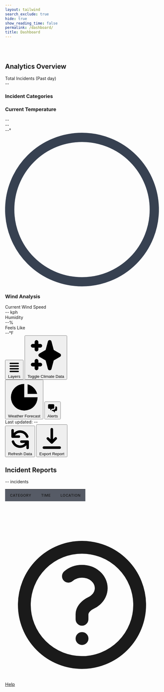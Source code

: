 ```yaml
---
layout: tailwind
search_exclude: true
hide: true
show_reading_time: false
permalink: /dashboard/
title: Dashboard
---
```


<link rel="stylesheet" href="https://cdnjs.cloudflare.com/ajax/libs/leaflet/1.9.3/leaflet.css" />
<script src="https://cdnjs.cloudflare.com/ajax/libs/leaflet/1.9.3/leaflet.js"></script>

<style>
    #map {
      width: 100%;
      height: 100%;
      background-color: #1f2937;
      border-radius: 0.5rem;
    }
    .leaflet-container {
      background-color: #1f2937;
    }
    .map-marker {
      display: flex;
      align-items: center;
      justify-content: center;
      width: 2rem;
      height: 2rem;
      background: linear-gradient(to right, #f97316, #dc2626);
      color: white;
      border-radius: 50%;
      font-weight: bold;
      border: 2px solid white;
      box-shadow: 0 2px 4px rgba(0,0,0,0.3);
    }
    .fire-popup {
      background-color: rgba(17, 24, 39, 0.95);
      color: white;
      border: 1px solid #374151;
      border-radius: 0.375rem;
      padding: 0.5rem;
    }
    .fire-popup .leaflet-popup-content-wrapper {
      background-color: transparent;
      color: white;
    }
    .fire-popup .leaflet-popup-tip {
      background-color: #374151;
    }
    .risk-high {
      color: #ef4444;
    }
    .risk-medium {
      color: #f97316;
    }
    .risk-low {
      color: #eab308;
    }
    
    /* Added styles for incident table */
    .incidents-table {
      width: 100%;
      border-collapse: separate;
      border-spacing: 0;
    }
    .incidents-table th,
    .incidents-table td {
      padding: 0.75rem 1rem;
      text-align: left;
    }
    .incidents-table th {
      background-color: rgba(17, 24, 39, 0.7);
      font-weight: 500;
      text-transform: uppercase;
      font-size: 0.75rem;
      letter-spacing: 0.05em;
    }
    .incidents-table tr {
      border-bottom: 1px solid rgba(55, 65, 81, 0.5);
    }
    .incidents-table tbody tr:hover {
      background-color: rgba(17, 24, 39, 0.5);
    }
    .pulse {
      animation: pulse 2s cubic-bezier(0.4, 0, 0.6, 1) infinite;
    }
    @keyframes pulse {
      0%, 100% {
        opacity: 1;
      }
      50% {
        opacity: 0.5;
      }
    }
</style>

<div class="min-h-screen bg-gray-950 text-gray-200">
    <br>
    <br>
  <!-- Dashboard content -->
  <div class="flex h-screen overflow-hidden pt-16 -mt-16">
    <!-- Left sidebar -->
    <div class="w-72 bg-gray-900/50 border-r border-gray-800 p-4 overflow-y-auto">
      <h2 class="text-lg font-medium mb-4">Analytics Overview</h2>
      <div class="mb-6">
        <div class="text-sm text-gray-400 mb-1">Total Incidents (Past day)</div>
        <div class="text-4xl font-bold" id="total-incidents">--</div>
        <div class="mt-4">
          <h3 class="text-sm text-gray-400 mb-2">Incident Categories</h3>
          <div id="category-stats" class="space-y-3">
            <!-- Category stats will be inserted here -->
            <div class="animate-pulse">
              <div class="flex justify-between mb-1">
                <span class="bg-gray-700 h-4 w-24 rounded"></span>
                <span class="bg-gray-700 h-4 w-8 rounded"></span>
              </div>
              <div class="h-2 bg-gray-800 rounded-full overflow-hidden">
                <div class="h-full bg-gray-700 rounded-full w-3/4"></div>
              </div>
            </div>
            <div class="animate-pulse">
              <div class="flex justify-between mb-1">
                <span class="bg-gray-700 h-4 w-32 rounded"></span>
                <span class="bg-gray-700 h-4 w-8 rounded"></span>
              </div>
              <div class="h-2 bg-gray-800 rounded-full overflow-hidden">
                <div class="h-full bg-gray-700 rounded-full w-1/2"></div>
              </div>
            </div>
          </div>
        </div>
      </div>
      <!-- Temperature widget -->
      <!-- <div class="mb-6">
        <h3 class="text-sm text-gray-400 mb-3">Temperature Trend</h3>
        <div class="bg-gray-900/70 rounded-lg p-3 h-40">
          <div class="h-full w-full rounded flex items-end space-x-1">
            <div class="h-1/4 w-8 bg-orange-600 rounded-t"></div>
            <div class="h-2/5 w-8 bg-orange-600 rounded-t"></div>
            <div class="h-3/5 w-8 bg-red-500 rounded-t"></div>
            <div class="h-4/5 w-8 bg-red-500 rounded-t"></div>
            <div class="h-4/5 w-8 bg-red-500 rounded-t"></div>
            <div class="h-3/5 w-8 bg-red-500 rounded-t"></div>
            <div class="h-2/5 w-8 bg-orange-600 rounded-t"></div>
          </div>
          <div class="flex justify-between text-xs text-gray-500 mt-2">
            <div>Mon</div>
            <div>Wed</div>
            <div>Fri</div>
            <div>Sun</div>
          </div>
        </div>
      </div>
      <div class="mb-6">
        <h3 class="text-sm text-gray-400 mb-3">Wind Analysis</h3>
        <div class="bg-gray-900/70 rounded-lg p-3">
          <div class="flex items-center justify-between mb-2">
            <div class="text-sm">Current Wind Speed</div>
            <div id="current-wind-speed" class="font-medium">-- kph</div>
          </div>
          <div class="flex items-center justify-between mb-2">
            <div class="text-sm">Humidity</div>
            <div id="current-humidity" class="font-medium">--%</div>
          </div>
          <div class="flex items-center justify-between">
            <div class="text-sm">Feels Like</div>
            <div id="current-feels-like" class="font-medium">--°F</div>
          </div>
        </div>
      </div> -->
      <div class="mb-6">
        <h3 class="text-sm text-gray-400 mb-3">Current Temperature</h3>
        <div class="flex justify-between text-xs text-gray-400 mb-1">
          <div id="weather-location">--</div>
          <div id="weather-conditions">--</div>
        </div>
        <div class="bg-gray-900/70 rounded-lg p-3 h-40">
          <!-- Temperature gauge -->
          <div class="h-full w-full flex items-center justify-center">
            <div class="w-32 h-32 relative">
              <div class="absolute inset-0 flex items-center justify-center">
                <div id="current-temperature" class="text-3xl font-bold">--°</div>
              </div>
              <svg class="absolute inset-0" viewBox="0 0 100 100">
                <path 
                  d="M 50,50 m 0,47 a 47,47 0 1 1 0,-94 a 47,47 0 1 1 0,94" 
                  fill="none" 
                  stroke="#374151" 
                  stroke-width="6"
                />
                <path 
                  id="gauge-path"
                  d="M 50,50 m 0,47 a 47,47 0 1 1 0,-94 a 47,47 0 1 1 0,94" 
                  fill="none" 
                  stroke-linecap="round"
                  class="stroke-blue-500"
                  stroke-width="6"
                  stroke-dasharray="295.31" 
                  stroke-dashoffset="220"
                />
              </svg>
            </div>
          </div>
        </div>
      </div>
      <!-- Wind widget - Replace the existing widget with this -->
      <div class="mb-6">
        <h3 class="text-sm text-gray-400 mb-3">Wind Analysis</h3>
        <div class="bg-gray-900/70 rounded-lg p-3">
          <div class="flex items-center justify-between mb-2">
            <div class="text-sm">Current Wind Speed</div>
            <div id="current-wind-speed" class="font-medium">-- kph</div>
          </div>
          <div class="flex items-center justify-between mb-2">
            <div class="text-sm">Humidity</div>
            <div id="current-humidity" class="font-medium">--%</div>
          </div>
          <div class="flex items-center justify-between">
            <div class="text-sm">Feels Like</div>
            <div id="current-feels-like" class="font-medium">--°F</div>
          </div>
        </div>
      </div>
    </div>
    <!-- Main content area with map -->
    <div class="flex-1 overflow-hidden flex flex-col">
      <div class="flex-1 p-4 overflow-hidden">
        <!-- Map container -->
        <div class="bg-gray-900/50 rounded-lg overflow-hidden h-full relative border border-gray-800">
          <!-- Map placeholder -->
          <div class="w-full h-full bg-gray-800/50"></div>
          <!-- Map controls -->
          <div class="absolute top-4 right-4 flex space-x-2">
            <button class="bg-gray-200 bg-opacity-20 backdrop-blur-sm rounded-md px-3 py-1 text-sm text-gray-200 flex items-center hover:bg-opacity-30">
              <svg xmlns="http://www.w3.org/2000/svg" class="h-4 w-4 mr-1" viewBox="0 0 20 20" fill="currentColor">
                <path fill-rule="evenodd" d="M3 4a1 1 0 011-1h12a1 1 0 110 2H4a1 1 0 01-1-1zm0 4a1 1 0 011-1h12a1 1 0 110 2H4a1 1 0 01-1-1zm0 4a1 1 0 011-1h12a1 1 0 110 2H4a1 1 0 01-1-1zm0 4a1 1 0 011-1h12a1 1 0 110 2H4a1 1 0 01-1-1z" clip-rule="evenodd"/>
              </svg>
              Layers
            </button>
            <button id="toggle-climate-data" class="bg-gray-200 bg-opacity-20 backdrop-blur-sm rounded-md px-3 py-1 text-sm text-gray-200 flex items-center hover:bg-opacity-30">
              <svg xmlns="http://www.w3.org/2000/svg" class="h-4 w-4 mr-1" viewBox="0 0 20 20" fill="currentColor">
                <path fill-rule="evenodd" d="M5 2a1 1 0 011 1v1h1a1 1 0 010 2H6v1a1 1 0 01-2 0V6H3a1 1 0 010-2h1V3a1 1 0 011-1zm0 10a1 1 0 011 1v1h1a1 1 0 110 2H6v1a1 1 0 11-2 0v-1H3a1 1 0 110-2h1v-1a1 1 0 011-1zM12 2a1 1 0 01.967.744L14.146 7.2 17.5 9.134a1 1 0 010 1.732l-3.354 1.935-1.18 4.455a1 1 0 01-1.933 0L9.854 12.8 6.5 10.866a1 1 0 010-1.732l3.354-1.935 1.18-4.455A1 1 0 0112 2z" clip-rule="evenodd" />
              </svg>
              Toggle Climate Data
            </button>
          </div>
        </div>
      </div>
      <!-- Bottom toolbar -->
      <div class="bg-black border-t border-gray-800 py-3 px-6 flex justify-between items-center">
        <div class="flex space-x-6">
          <button class="flex items-center text-gray-400 hover:text-white">
            <svg xmlns="http://www.w3.org/2000/svg" class="h-5 w-5 mr-2" viewBox="0 0 20 20" fill="currentColor">
              <path d="M2 10a8 8 0 018-8v8h8a8 8 0 11-16 0z" />
              <path d="M12 2.252A8.014 8.014 0 0117.748 8H12V2.252z" />
            </svg>
            Weather Forecast
          </button>
          <button class="flex items-center text-gray-400 hover:text-white">
            <svg xmlns="http://www.w3.org/2000/svg" class="h-5 w-5 mr-2" viewBox="0 0 20 20" fill="currentColor">
              <path d="M2 5a2 2 0 012-2h7a2 2 0 012 2v4a2 2 0 01-2 2H9l-3 3v-3H4a2 2 0 01-2-2V5z" />
              <path d="M15 7v2a4 4 0 01-4 4H9.828l-1.766 1.767c.28.149.599.233.938.233h2l3 3v-3h2a2 2 0 002-2V9a2 2 0 00-2-2h-1z" />
            </svg>
            Alerts
          </button>
        </div>
        <div class="flex items-center space-x-4">
          <div class="text-sm text-gray-400">Last updated: <span id="last-updated">--</span></div>
          <button class="bg-gradient-to-r from-orange-600 to-red-600 hover:from-orange-500 hover:to-red-500 text-white px-3 py-1 rounded flex items-center text-sm" id="refresh-data">
            <svg xmlns="http://www.w3.org/2000/svg" class="h-4 w-4 mr-1" viewBox="0 0 20 20" fill="currentColor">
              <path fill-rule="evenodd" d="M4 2a1 1 0 011 1v2.101a7.002 7.002 0 0111.601 2.566 1 1 0 11-1.885.666A5.002 5.002 0 005.999 7H9a1 1 0 010 2H4a1 1 0 01-1-1V3a1 1 0 011-1zm.008 9.057a1 1 0 011.276.61A5.002 5.002 0 0014.001 13H11a1 1 0 110-2h5a1 1 0 011 1v5a1 1 0 11-2 0v-2.101a7.002 7.002 0 01-11.601-2.566 1 1 0 01.61-1.276z" clip-rule="evenodd" />
            </svg>
            Refresh Data
          </button>
          <button class="bg-gradient-to-r from-orange-600 to-red-600 hover:from-orange-500 hover:to-red-500 text-white px-3 py-1 rounded flex items-center text-sm">
            <svg xmlns="http://www.w3.org/2000/svg" class="h-4 w-4 mr-1" viewBox="0 0 20 20" fill="currentColor">
              <path fill-rule="evenodd" d="M3 17a1 1 0 011-1h12a1 1 0 110 2H4a1 1 0 01-1-1zm3.293-7.707a1 1 0 011.414 0L9 10.586V3a1 1 0 112 0v7.586l1.293-1.293a1 1 0 111.414 1.414l-3 3a1 1 0 01-1.414 0l-3-3a1 1 0 010-1.414z" clip-rule="evenodd" />
            </svg>
            Export Report
          </button>
        </div>
      </div>
    </div>
    <!-- Right sidebar - Replaced with Incidents Table -->
    <div class="w-72 bg-gray-900/50 border-l border-gray-800 p-4 overflow-y-auto">
      <div class="mb-4 flex justify-between items-center">
        <h2 class="text-lg font-medium">Incident Reports</h2>
        <div class="text-xs text-gray-400 flex items-center">
          <span id="incident-count" class="mr-1">--</span> incidents
        </div>
      </div>
      <!-- Incidents Table -->
      <div class="overflow-y-auto max-h-full">
        <table class="incidents-table text-sm">
          <thead>
            <tr>
              <th class="sticky top-0 z-10">Category</th>
              <th class="sticky top-0 z-10">Time</th>
              <th class="sticky top-0 z-10">Location</th>
            </tr>
          </thead>
          <tbody id="incidents-table-body">
            <!-- Loading placeholder -->
            <tr class="animate-pulse">
              <td><div class="h-4 bg-gray-700 rounded w-20"></div></td>
              <td><div class="h-4 bg-gray-700 rounded w-16"></div></td>
              <td><div class="h-4 bg-gray-700 rounded w-12"></div></td>
            </tr>
            <tr class="animate-pulse">
              <td><div class="h-4 bg-gray-700 rounded w-20"></div></td>
              <td><div class="h-4 bg-gray-700 rounded w-16"></div></td>
              <td><div class="h-4 bg-gray-700 rounded w-12"></div></td>
            </tr>
            <tr class="animate-pulse">
              <td><div class="h-4 bg-gray-700 rounded w-20"></div></td>
              <td><div class="h-4 bg-gray-700 rounded w-16"></div></td>
              <td><div class="h-4 bg-gray-700 rounded w-12"></div></td>
            </tr>
          </tbody>
        </table>
      </div>
    </div>
  </div>
</div>

<!-- Map initialization and data loading script -->
<script type="module">
  // Import dependencies
  import { pythonURI, fetchOptions } from '/QcommVNE_Frontend/assets/js/api/config.js';

  // Main Fire Dashboard Script with ML Integration
  document.addEventListener('DOMContentLoaded', function() {
    
    // ============ FIRE INCIDENT DATA FUNCTIONS ============
    
    // Fetch fire incident data from backend
    async function fetchFireData() {
      try {
        // Make the actual API request to the endpoint
        const response = await fetch(`${pythonURI}/fire-resource`);
        
        if (!response.ok) {
          throw new Error('Network response was not ok');
        }

        const data = await response.json();
        
        // Calculate total incidents
        let total_incidents = data.category_counts['Life-Threatening Emergency Response'] + 
                            data.category_counts['HAZARD'] + 
                            data.category_counts['Non-Life-Threatening Response'] + 
                            data.category_counts['Urgent Response'];
        
        // Update the incident table
        updateIncidentTable(data.today_incidents);
        
        // Update counters and stats
        document.getElementById('total-incidents').textContent = total_incidents;
        document.getElementById('incident-count').textContent = total_incidents;
        document.getElementById('last-updated').textContent = data.last_update;
        
        // Update category stats
        updateCategoryStats(data.category_counts, total_incidents);
        
      } catch (error) {
        console.error('Error fetching fire data:', error);
        document.getElementById('incidents-table-body').innerHTML = `
          <tr><td colspan="3" class="text-center py-4">Error loading data</td></tr>
        `;
      }
    }

    // Update the incident table with the data
    function updateIncidentTable(incidents) {
      const tableBody = document.getElementById('incidents-table-body');
      tableBody.innerHTML = '';
      
      incidents.forEach(incident => {
        const row = document.createElement('tr');
        row.innerHTML = `
          <td>${incident.problem}</td>
          <td>${incident.date_response}</td>
          <td>${incident.address_city}, ${incident.address_zip}</td>
        `;
        tableBody.appendChild(row);
      });
    }

    // Update the category statistics
    function updateCategoryStats(categories, total) {
      const statsContainer = document.getElementById('category-stats');
      statsContainer.innerHTML = '';
      
      Object.entries(categories).forEach(([category, count]) => {
        const percentage = Math.round((count / total) * 100);
        
        const categoryEl = document.createElement('div');
        categoryEl.innerHTML = `
          <div class="flex justify-between mb-1">
            <span class="text-sm">${category}</span>
            <span class="text-sm">${count}</span>
          </div>
          <div class="h-2 bg-gray-800 rounded-full overflow-hidden">
            <div class="h-full bg-orange-500 rounded-full" style="width: ${percentage}%"></div>
          </div>
        `;
        statsContainer.appendChild(categoryEl);
      });
    }

    // ============ MAP AND FIRE VISUALIZATION FUNCTIONS ============
    
    // Find the map container and initialize it if it doesn't exist
    const mapContainer = document.querySelector('.bg-gray-900\\/50.rounded-lg.overflow-hidden.h-full.relative.border.border-gray-800');
    if (mapContainer && !document.getElementById('map')) {
      mapContainer.innerHTML = '<div id="map" style="width:100%;height:100%;"></div>';
    }
    
    // Initialize map centered on San Diego
    const map = L.map('map', {
      center: [32.7157, -117.1611], // San Diego coordinates
      zoom: 11,
      zoomControl: false // We'll add custom controls
    });
    
    // Add dark-themed map tiles
    L.tileLayer('https://{s}.basemaps.cartocdn.com/dark_all/{z}/{x}/{y}{r}.png', {
      attribution: '&copy; <a href="https://www.openstreetmap.org/copyright">OpenStreetMap</a> &copy; <a href="https://carto.com/attributions">CARTO</a>',
      subdomains: 'abcd',
      maxZoom: 19
    }).addTo(map);
    
    // Add zoom control to top-right
    L.control.zoom({
      position: 'topright'
    }).addTo(map);
    
    // Function to fetch fire data from FIRMS API
    async function fetchFIRMSData() {
      try {
        const response = await fetch('https://firms.modaps.eosdis.nasa.gov/api/country/csv/60d99d6a7687be4ce5cd594d754872df/VIIRS_SNPP_NRT/USA/2');
        
        if (!response.ok) {
          throw new Error(`HTTP error! Status: ${response.status}`);
        }
        
        const data = await response.text();
        return parseCSV(data);
      } catch (error) {
        console.error('Error fetching FIRMS fire data:', error);
        return [];
      }
    }

    // Function to parse CSV data into usable format
    function parseCSV(csvText) {
      const lines = csvText.trim().split('\n');
      const headers = lines[0].split(',');
      
      const fireData = [];
      let id = 1;
      
      for (let i = 1; i < lines.length; i++) {
        const values = lines[i].split(',');
        if (values.length !== headers.length) continue;
        
        const dataObj = {};
        for (let j = 0; j < headers.length; j++) {
          dataObj[headers[j]] = values[j];
        }
        
        // Generate a unique name based on location and date
        const locationName = `Fire-${dataObj.latitude.substring(0, 5)}-${dataObj.longitude.substring(0, 6)}`;
        
        fireData.push({
          id: id++,
          position: [parseFloat(dataObj.latitude), parseFloat(dataObj.longitude)],
          name: locationName,
          confidence: dataObj.confidence,
          intensity: dataObj.frp, // Using FRP (Fire Radiative Power) for intensity
          acq_date: dataObj.acq_date,
          acq_time: dataObj.acq_time,
          daynight: dataObj.daynight,
          latitude: parseFloat(dataObj.latitude),
          longitude: parseFloat(dataObj.longitude)
        });
      }
      
      return fireData;
    }

    // ============ WEATHER DATA FUNCTIONS ============
    
    // Function to get weather data for a specific location
    async function getWeatherForLocation(lat, lon) {
      try {
        const response = await fetch(`${pythonURI}/api/get_weather?lat=${lat}&lon=${lon}`);
        
        if (!response.ok) {
          throw new Error('Weather API response was not ok');
        }

        const data = await response.json();
        return data.weather;
      } catch (error) {
        console.error(`Error fetching weather for location [${lat}, ${lon}]:`, error);
        // Return default values if weather data fetch fails
        return {
          temperature: 25,
          wind_speed: 10,
          humidity: 45,
          conditions: "Unknown"
        };
      }
    }

    // Function to get user's local weather for dashboard display
    async function getUserLocationWeather() {
      // Check if we have stored coordinates
      const storedLat = localStorage.getItem('weather_lat');
      const storedLon = localStorage.getItem('weather_lon');
      
      // If we have stored coordinates, use them
      if (storedLat && storedLon) {
        return getWeatherForLocation(parseFloat(storedLat), parseFloat(storedLon))
          .then(weatherData => {
            updateWeatherDisplay({
              weather: weatherData,
              location: { name: localStorage.getItem('location_name') || "Current Location" }
            });
            return weatherData;
          });
      }
      
      // Try to get location from browser geolocation API
      if (navigator.geolocation) {
        try {
          const position = await new Promise((resolve, reject) => {
            navigator.geolocation.getCurrentPosition(resolve, reject, {
              enableHighAccuracy: true,
              timeout: 5000,
              maximumAge: 0
            });
          });
          
          const lat = position.coords.latitude;
          const lon = position.coords.longitude;
          
          // Store coordinates for future use
          localStorage.setItem('weather_lat', lat);
          localStorage.setItem('weather_lon', lon);
          
          return getWeatherForLocation(lat, lon)
            .then(weatherData => {
              updateWeatherDisplay({
                weather: weatherData,
                location: { name: "Current Location" }
              });
              return weatherData;
            });
        } catch (error) {
          console.warn("Could not get user location automatically:", error);
          // If geolocation fails, use default San Diego location
          return getDefaultLocationWeather();
        }
      } else {
        console.warn("Geolocation is not supported by this browser");
        return getDefaultLocationWeather();
      }
    }

    // Function to get weather for default location (San Diego)
    async function getDefaultLocationWeather() {
      const defaultLat = 32.7157; // San Diego default
      const defaultLon = -117.1611;
      
      // Store default coordinates
      localStorage.setItem('weather_lat', defaultLat);
      localStorage.setItem('weather_lon', defaultLon);
      localStorage.setItem('location_name', "San Diego");
      
      return getWeatherForLocation(defaultLat, defaultLon)
        .then(weatherData => {
          updateWeatherDisplay({
            weather: weatherData,
            location: { name: "San Diego" }
          });
          return weatherData;
        });
    }

    // Function to update all weather-related displays
    function updateWeatherDisplay(weatherData) {
      // Update temperature display
      updateTemperatureDisplay(weatherData);
      
      // Update wind analysis display
      updateWindDisplay(weatherData);
    }

    // Function to update the temperature display
    function updateTemperatureDisplay(weatherData) {
      // Update the temperature gauge
      const temperature = weatherData.weather.temperature;
      const tempElement = document.getElementById('current-temperature');
      if (tempElement) {
        tempElement.textContent = `${Math.round(temperature)}°`;
      }
      
      // Update conditions
      const conditionsEl = document.getElementById('weather-conditions');
      if (conditionsEl) {
        conditionsEl.textContent = weatherData.weather.conditions;
      }
      
      // Update location
      const locationEl = document.getElementById('weather-location');
      if (locationEl) {
        locationEl.textContent = weatherData.location.name;
      }
    }

    // Function to update the wind analysis display
    function updateWindDisplay(weatherData) {
      // Update wind speed
      const windSpeedEl = document.getElementById('current-wind-speed');
      if (windSpeedEl) {
        windSpeedEl.textContent = `${Math.round(weatherData.weather.wind_speed)} kph`;
      }
      
      // Update humidity
      const humidityEl = document.getElementById('current-humidity');
      if (humidityEl) {
        humidityEl.textContent = `${weatherData.weather.humidity}%`;
      }
      
      // Update feels like
      const feelsLikeEl = document.getElementById('current-feels-like');
      if (feelsLikeEl) {
        feelsLikeEl.textContent = `${Math.round(weatherData.weather.feels_like)}°F`;
      }
    }

    // ============ ML PREDICTION FUNCTIONS ============
    
    // Get the day of week from a date string
    function getDayOfWeek(dateStr) {
      const date = new Date(dateStr);
      const days = ['sun', 'mon', 'tue', 'wed', 'thu', 'fri', 'sat'];
      return days[date.getDay()];
    }
    
    // Get the month abbreviation from a date string
    function getMonthAbbr(dateStr) {
      const date = new Date(dateStr);
      const months = ['jan', 'feb', 'mar', 'apr', 'may', 'jun', 'jul', 'aug', 'sep', 'oct', 'nov', 'dec'];
      return months[date.getMonth()];
    }

    // Predict fire size using ML model
    async function predictFireSize(fireData, weatherData) {
      try {
        // Format date for ML model
        const day = getDayOfWeek(fireData.acq_date);
        const month = getMonthAbbr(fireData.acq_date);
        
        // Build the prediction request body
        const predictionData = {
          X: fireData.latitude,
          Y: fireData.longitude,
          month: month,
          day: day,
          temp: weatherData.temperature,
          RH: weatherData.humidity || 45, // Default humidity if not available
          wind: weatherData.wind_speed,
          rain: 0.0 // Assuming no rain data available, default to 0
        };
        
        console.log("Sending prediction request:", predictionData);
        
        // Make request to ML model endpoint
        const response = await fetch(`${pythonURI}/api/forest-fire/predict`, {
          method: 'POST',
          headers: {
            'Content-Type': 'application/json'
          },
          body: JSON.stringify(predictionData)
        });
        
        if (!response.ok) {
          throw new Error('ML prediction API response was not ok');
        }
        
        const predictionResult = await response.json();
        console.log("Received prediction:", predictionResult);
        return predictionResult.predicted_area || 0.5; // Assuming the API returns { predicted_size: X }
      } catch (error) {
        console.error('Error predicting fire size:', error);
        // Return a default prediction based on fire intensity if ML fails
        return (parseFloat(fireData.intensity) * 2) || 0.5;
      }
    }

    // ============ VISUALIZATION FUNCTIONS ============
    
    // Create a fire icon with size based on predicted size
    function createFireIcon(intensity, predictedSize) {
      // Determine icon size based on predicted hectares
      let iconSize = 30; // Default size
      
      if (predictedSize > 50) {
        iconSize = 50; // Very large fire
      } else if (predictedSize > 20) {
        iconSize = 45; // Large fire
      } else if (predictedSize > 10) {
        iconSize = 40; // Medium-large fire
      } else if (predictedSize > 5) {
        iconSize = 35; // Medium fire
      }
      
      // Determine color based on intensity
      const intensityValue = parseFloat(intensity);
      let bgColor = 'bg-yellow-500'; // Low intensity
      
      if (intensityValue > 1.0) {
        bgColor = 'bg-red-600'; // High intensity
      } else if (intensityValue > 0.5) {
        bgColor = 'bg-orange-500'; // Medium intensity
      }
      
      // Create the icon
      const icon = L.divIcon({
        className: `map-marker ${bgColor}`,
        html: `<span>🔥</span>`,
        iconSize: [iconSize, iconSize],
        iconAnchor: [iconSize/2, iconSize/2]
      });
      
      return icon;
    }

    // Add fire markers to map with prediction info
    async function addFireMarkersToMapWithPrediction() {
      // Clear existing markers
      map.eachLayer(layer => {
        if (layer instanceof L.Marker || layer instanceof L.Circle) {
          map.removeLayer(layer);
        }
      });
      
      // Fetch fire data
      const fireData = await fetchFIRMSData();
      console.log("Fetched FIRMS fire data:", fireData);
      
      // Process each fire with prediction
      for (const fire of fireData) {
        // Get weather for this specific fire location
        const weatherData = await getWeatherForLocation(fire.latitude, fire.longitude);
        console.log(`Weather for fire ${fire.name}:`, weatherData);
        
        // Predict fire size
        const predictedSize = await predictFireSize(fire, weatherData);
        console.log(`Predicted size for fire ${fire.name}: ${predictedSize} hectares`);
        
        // Store prediction with fire data
        fire.predictedSize = predictedSize;
        
        // Create marker with size based on prediction
        const marker = L.marker(fire.position, {
          icon: createFireIcon(fire.intensity, predictedSize)
        }).addTo(map);
        
        // Determine risk class based on predicted size
        let riskLevel = 'low';
        if (predictedSize > 20) {
          riskLevel = 'high';
        } else if (predictedSize > 5) {
          riskLevel = 'medium';
        }
        
        // Format intensity for display
        const intensityValue = parseFloat(fire.intensity);
        const intensityPercent = Math.min(Math.round(intensityValue * 100), 100) + '%';
        
        // Custom popup content with prediction info
        const popupContent = `
          <div class="fire-details">
            <h3 class="font-bold text-lg">${fire.name}</h3>
            <div class="mt-2">
              <p>Confidence: ${fire.confidence}</p>
              <p>Intensity: ${fire.intensity}</p>
              <p>Date: ${fire.acq_date} Time: ${fire.acq_time}</p>
              <p>Day/Night: ${fire.daynight}</p>
              <p class="font-bold mt-1">Predicted Size: ${predictedSize.toFixed(2)} hectares</p>
              <p>Risk Level: <span class="text-${riskLevel === 'high' ? 'red' : riskLevel === 'medium' ? 'orange' : 'yellow'}-500">${riskLevel.toUpperCase()}</span></p>
              <div class="mt-2 h-2 bg-gray-800 rounded-full overflow-hidden">
                <div class="h-full bg-orange-500 rounded-full" style="width: ${intensityPercent}"></div>
              </div>
            </div>
          </div>
        `;
        
        marker.bindPopup(popupContent);
        
        // Add circle overlay to visualize predicted fire size
        const radiusInMeters = Math.sqrt(predictedSize * 10000 / Math.PI); // Convert hectares to radius in meters
        L.circle(fire.position, {
          radius: radiusInMeters,
          fillColor: riskLevel === 'high' ? '#ef4444' : 
                  riskLevel === 'medium' ? '#f97316' : 
                  '#eab308',
          fillOpacity: 0.2,
          color: riskLevel === 'high' ? '#dc2626' : 
              riskLevel === 'medium' ? '#ea580c' : 
              '#ca8a04',
          weight: 1
        }).addTo(map);
      }
      
      return fireData;
    }

    // ============ INITIALIZATION AND EVENT HANDLERS ============
    
    // Function to initialize all dashboard components
    async function initializeDashboard() {
      // Get user's weather data for dashboard display
      await getUserLocationWeather();
      
      // Fetch fire incident data for table
      await fetchFireData();
      
      // Add fire markers to map with ML predictions
      await addFireMarkersToMapWithPrediction();
      
      // Add event listeners for control buttons
      setupControlButtons();
    }
    
    // Set up control button event listeners
    function setupControlButtons() {
      // Layer button handler
      const layersButton = document.querySelector('button:nth-child(1)');
      if (layersButton) {
        layersButton.addEventListener('click', function() {
          // In a real app, this would toggle different map layers
          alert('Layer controls would appear here');
        });
      }
      
      // Markers button handler
      const markersButton = document.querySelector('button:nth-child(2)');
      if (markersButton) {
        markersButton.addEventListener('click', function() {
          // In a real app, this would toggle marker visibility
          alert('Marker controls would appear here');
        });
      }
      
      // Refresh button handler
      const refreshButton = document.getElementById('refresh-data');
      if (refreshButton) {
        refreshButton.addEventListener('click', async function() {
          console.log("Refresh clicked, fetching new data...");
          // Update all data components
          await getUserLocationWeather();
          await fetchFireData();
          await addFireMarkersToMapWithPrediction();
        });
      }
    }
    
    // Initialize the dashboard when document is ready
    initializeDashboard();
  });
</script>

<a href="/QcommVNE_Frontend/help/" class="fixed bottom-4 right-4 bg-green-600 text-white rounded-full p-3 shadow-lg hover:bg-green-700 transition duration-200 flex items-center justify-center" title="Help Center" style="font-size:1.05em;">
    <svg xmlns="http://www.w3.org/2000/svg" class="h-6 w-6" fill="none" viewBox="0 0 24 24" stroke="currentColor">
    <path stroke-linecap="round" stroke-linejoin="round" stroke-width="2" d="M9.879 7.519c1.171-1.025 3.071-1.025 4.242 0 1.172 1.025 1.172 2.687 0 3.712-.203.179-.43.326-.67.442-.745.361-1.45.999-1.45 1.827v.75M21 12a9 9 0 11-18 0 9 9 0 0118 0zm-9 5.25h.008v.008H12v-.008z"/>
    </svg>
    <span class="ml-1 font-medium">Help</span>
  </a>